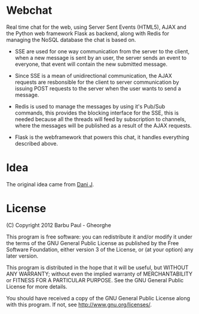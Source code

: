 Webchat
=======

Real time chat for the web, using Server Sent Events (HTML5), AJAX 
and the Python web framework Flask as backend, along with Redis for managing the
NoSQL database the chat is based on.

* SSE are used for one way communication from the server to the client, when a
  new message is sent by an user, the server sends an event to everyone, that
  event will contain the new submitted message.

* Since SSE is a mean of unidirectional communication, the AJAX requests are
  resbonsible for the client to server communication by issuing POST requests to
  the server when the user wants to send a message.

* Redis is used to manage the messages by using it's Pub/Sub commands, this
  provides the blocking interface for the SSE, this is needed because all the
  threads will feed by subscription to channels, where the messages will be
  published as a result of the AJAX requests.

* Flask is the webframework that powers this chat, it handles everything
  described above.

Idea
====
The original idea came from [Dani J](https://github.com/danij).

License
=======

(C) Copyright 2012 Barbu Paul - Gheorghe

This program is free software: you can redistribute it and/or modify
it under the terms of the GNU General Public License as published by
the Free Software Foundation, either version 3 of the License, or
(at your option) any later version.

This program is distributed in the hope that it will be useful,
but WITHOUT ANY WARRANTY; without even the implied warranty of
MERCHANTABILITY or FITNESS FOR A PARTICULAR PURPOSE.  See the
GNU General Public License for more details.

You should have received a copy of the GNU General Public License
along with this program.  If not, see <http://www.gnu.org/licenses/>.
